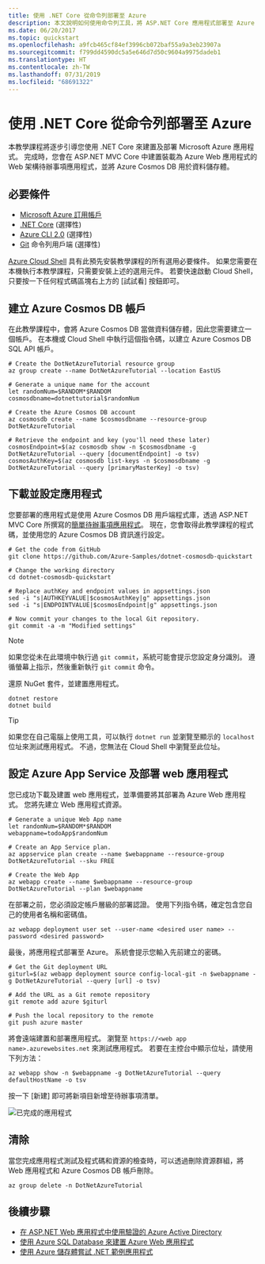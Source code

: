 ```yaml
---
title: 使用 .NET Core 從命令列部署至 Azure
description: 本文說明如何使用命令列工具，將 ASP.NET Core 應用程式部署至 Azure App Service。
ms.date: 06/20/2017
ms.topic: quickstart
ms.openlocfilehash: a9fcb465cf84ef3996cb072baf55a9a3eb23907a
ms.sourcegitcommit: f799dd4590dc5a5e646d7d50c9604a9975dadeb1
ms.translationtype: HT
ms.contentlocale: zh-TW
ms.lasthandoff: 07/31/2019
ms.locfileid: "68691322"
---
```

# <a name="deploy-to-azure-from-the-command-line-with-net-core"></a>使用 .NET Core 從命令列部署至 Azure

本教學課程將逐步引導您使用 .NET Core 來建置及部署 Microsoft Azure 應用程式。  完成時，您會在 ASP.NET MVC Core 中建置裝載為 Azure Web 應用程式的 Web 架構待辦事項應用程式，並將 Azure Cosmos DB 用於資料儲存體。

## <a name="prerequisites"></a>必要條件

* [Microsoft Azure 訂用帳戶](https://azure.microsoft.com/free/)
* [.NET Core](https://www.microsoft.com/net/download/core) (選擇性)
* [Azure CLI 2.0](/cli/azure/install-az-cli2) (選擇性)
* [Git](https://www.git-scm.com/) 命令列用戶端 (選擇性)

[Azure Cloud Shell](/azure/cloud-shell/) 具有此預先安裝教學課程的所有選用必要條件。  如果您需要在本機執行本教學課程，只需要安裝上述的選用元件。  若要快速啟動 Cloud Shell，只要按一下任何程式碼區塊右上方的 [試試看]  按鈕即可。

## <a name="create-an-azure-cosmos-db-account"></a>建立 Azure Cosmos DB 帳戶

在此教學課程中，會將 Azure Cosmos DB 當做資料儲存體，因此您需要建立一個帳戶。  在本機或 Cloud Shell 中執行這個指令碼，以建立 Azure Cosmos DB SQL API 帳戶。

```azurecli-interactive
# Create the DotNetAzureTutorial resource group
az group create --name DotNetAzureTutorial --location EastUS

# Generate a unique name for the account
let randomNum=$RANDOM*$RANDOM
cosmosdbname=dotnettutorial$randomNum

# Create the Azure Cosmos DB account
az cosmosdb create --name $cosmosdbname --resource-group DotNetAzureTutorial

# Retrieve the endpoint and key (you'll need these later)
cosmosEndpoint=$(az cosmosdb show -n $cosmosdbname -g DotNetAzureTutorial --query [documentEndpoint] -o tsv)
cosmosAuthKey=$(az cosmosdb list-keys -n $cosmosdbname -g DotNetAzureTutorial --query [primaryMasterKey] -o tsv)

```

## <a name="download-and-configure-the-application"></a>下載並設定應用程式

您要部署的應用程式是使用 Azure Cosmos DB 用戶端程式庫，透過 ASP.NET MVC Core 所撰寫的[簡單待辦事項應用程式](https://github.com/Azure-Samples/dotnet-cosmosdb-quickstart/)。  現在，您會取得此教學課程的程式碼，並使用您的 Azure Cosmos DB 資訊進行設定。

```azurecli-interactive
# Get the code from GitHub
git clone https://github.com/Azure-Samples/dotnet-cosmosdb-quickstart

# Change the working directory
cd dotnet-cosmosdb-quickstart

# Replace authKey and endpoint values in appsettings.json
sed -i "s|AUTHKEYVALUE|$cosmosAuthKey|g" appsettings.json
sed -i "s|ENDPOINTVALUE|$cosmosEndpoint|g" appsettings.json

# Now commit your changes to the local Git repository.
git commit -a -m "Modified settings"

```

> [!NOTE]
> 如果您從未在此環境中執行過 `git commit`，系統可能會提示您設定身分識別。 遵循螢幕上指示，然後重新執行 `git commit` 命令。

還原 NuGet 套件，並建置應用程式。

```azurecli-interactive
dotnet restore
dotnet build
```

> [!TIP]
> 如果您在自己電腦上使用工具，可以執行 `dotnet run` 並瀏覽至顯示的 `localhost` 位址來測試應用程式。  不過，您無法在 Cloud Shell 中瀏覽至此位址。  

## <a name="configure-azure-app-service-and-deploy-the-web-app"></a>設定 Azure App Service 及部署 web 應用程式

您已成功下載及建置 web 應用程式，並準備要將其部署為 Azure Web 應用程式。  您將先建立 Web 應用程式資源。

```azurecli-interactive
# Generate a unique Web App name
let randomNum=$RANDOM*$RANDOM
webappname=todoApp$randomNum

# Create an App Service plan.
az appservice plan create --name $webappname --resource-group DotNetAzureTutorial --sku FREE

# Create the Web App
az webapp create --name $webappname --resource-group DotNetAzureTutorial --plan $webappname

```

在部署之前，您必須設定帳戶層級的部署認證。  使用下列指令碼，確定包含您自己的使用者名稱和密碼值。

```azurecli-interactive
az webapp deployment user set --user-name <desired user name> --password <desired password>
```

最後，將應用程式部署至 Azure。  系統會提示您輸入先前建立的密碼。

```azurecli-interactive
# Get the Git deployment URL
giturl=$(az webapp deployment source config-local-git -n $webappname -g DotNetAzureTutorial --query [url] -o tsv)

# Add the URL as a Git remote repository
git remote add azure $giturl

# Push the local repository to the remote
git push azure master
```

將會遠端建置和部署應用程式。  瀏覽至 `https://<web app name>.azurewebsites.net` 來測試應用程式。  若要在主控台中顯示位址，請使用下列方法：

```azurecli-interactive
az webapp show -n $webappname -g DotNetAzureTutorial --query defaultHostName -o tsv
```

按一下 [新建]  即可將新項目新增至待辦事項清單。

![已完成的應用程式](./media/dotnet-quickstart/todo.png)

## <a name="clean-up"></a>清除

當您完成應用程式測試及程式碼和資源的檢查時，可以透過刪除資源群組，將 Web 應用程式和 Azure Cosmos DB 帳戶刪除。

```azurecli-interactive
az group delete -n DotNetAzureTutorial
```

## <a name="next-steps"></a>後續步驟

* [在 ASP.NET Web 應用程式中使用驗證的 Azure Active Directory](/azure/active-directory/develop/active-directory-devquickstarts-webapp-dotnet)
* [使用 Azure SQL Database 來建置 Azure Web 應用程式](/azure/app-service-web/web-sites-dotnet-get-started)
* [使用 Azure 儲存體嘗試 .NET 範例應用程式](/azure/storage/storage-samples-dotnet)


